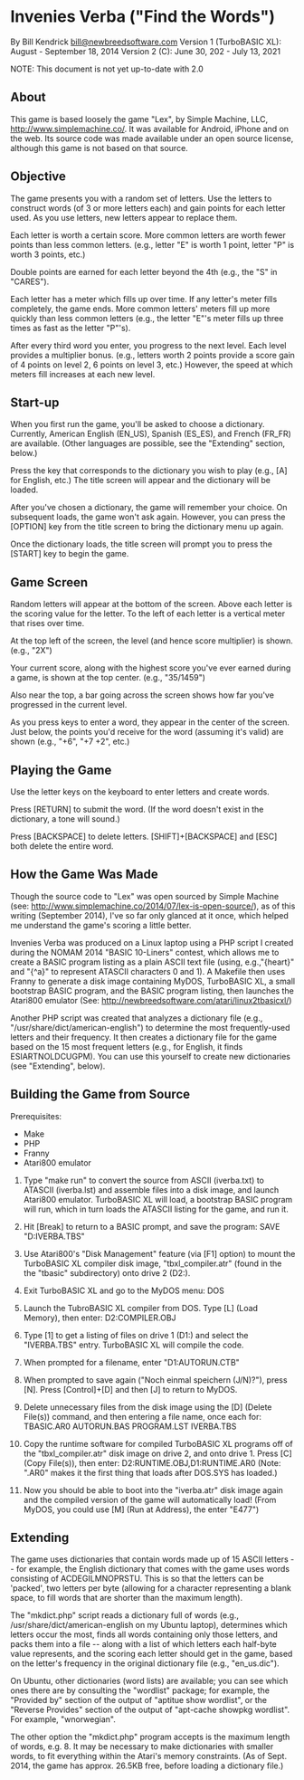 # Invenies Verba ("Find the Words")
By Bill Kendrick <bill@newbreedsoftware.com>
Version 1 (TurboBASIC XL): August - September 18, 2014
Version 2 (C): June 30, 202 - July 13, 2021

NOTE: This document is not yet up-to-date with 2.0

## About
This game is based loosely the game "Lex", by Simple Machine, LLC,
<http://www.simplemachine.co/>.  It was available for Android, iPhone
and on the web.  Its source code was made available under an
open source license, although this game is not based on that source.

## Objective
The game presents you with a random set of letters.  Use the letters
to construct words (of 3 or more letters each) and gain points for
each letter used.  As you use letters, new letters appear to replace
them.

Each letter is worth a certain score.  More common letters are worth
fewer points than less common letters. (e.g., letter "E" is worth
1 point, letter "P" is worth 3 points, etc.)

Double points are earned for each letter beyond the 4th
(e.g., the "S" in "CARES").

Each letter has a meter which fills up over time.  If any letter's
meter fills completely, the game ends.  More common letters' meters
fill up more quickly than less common letters (e.g., the letter "E"'s
meter fills up three times as fast as the letter "P"'s).

After every third word you enter, you progress to the next level.
Each level provides a multiplier bonus.  (e.g., letters worth 2 points
provide a score gain of 4 points on level 2, 6 points on level 3, etc.)
However, the speed at which meters fill increases at each new level.

## Start-up
When you first run the game, you'll be asked to choose a dictionary.
Currently, American English (EN_US), Spanish (ES_ES), and French (FR_FR)
are available.  (Other languages are possible, see the "Extending" section,
below.)

Press the key that corresponds to the dictionary you wish to play
(e.g., [A] for English, etc.)  The title screen will appear and the
dictionary will be loaded.

After you've chosen a dictionary, the game will remember your choice.
On subsequent loads, the game won't ask again.  However, you can press
the [OPTION] key from the title screen to bring the dictionary menu up
again.

Once the dictionary loads, the title screen will prompt you to press
the [START] key to begin the game.

## Game Screen
Random letters will appear at the bottom of the screen.  Above each letter
is the scoring value for the letter.  To the left of each letter is a
vertical meter that rises over time.

At the top left of the screen, the level (and hence score multiplier)
is shown.  (e.g., "2X")

Your current score, along with the highest score you've ever earned
during a game, is shown at the top center.  (e.g., "35/1459")

Also near the top, a bar going across the screen shows how far you've
progressed in the current level.

As you press keys to enter a word, they appear in the center of the screen.
Just below, the points you'd receive for the word (assuming it's valid)
are shown (e.g., "+6", "+7 +2", etc.)

## Playing the Game
Use the letter keys on the keyboard to enter letters and create words.

Press [RETURN] to submit the word.  (If the word doesn't exist in
the dictionary, a tone will sound.)

Press [BACKSPACE] to delete letters.  [SHIFT]+[BACKSPACE] and [ESC]
both delete the entire word.

## How the Game Was Made
Though the source code to "Lex" was open sourced by Simple Machine
(see: http://www.simplemachine.co/2014/07/lex-is-open-source/),
as of this writing (September 2014), I've so far only glanced at it once,
which helped me understand the game's scoring a little better.

Invenies Verba was produced on a Linux laptop using a PHP script
I created during the NOMAM 2014 "BASIC 10-Liners" contest, which allows
me to create a BASIC program listing as a plain ASCII text file
(using, e.g.,"{heart}" and "{^a}" to represent ATASCII characters
0 and 1).  A Makefile then uses Franny to generate a disk image
containing MyDOS, TurboBASIC XL, a small bootstrap BASIC program,
and the BASIC program listing, then launches the Atari800 emulator
(See: http://newbreedsoftware.com/atari/linux2tbasicxl/)

Another PHP script was created that analyzes a dictionary file
(e.g., "/usr/share/dict/american-english") to determine the most
frequently-used letters and their frequency.  It then creates a
dictionary file for the game based on the 15 most frequent letters
(e.g., for English, it finds ESIARTNOLDCUGPM).  You can use this yourself
to create new dictionaries (see "Extending", below).

## Building the Game from Source
Prerequisites:
 * Make
 * PHP
 * Franny
 * Atari800 emulator

 1. Type "make run" to convert the source from ASCII (iverba.txt)
    to ATASCII (iverba.lst) and assemble files into a disk image,
    and launch Atari800 emulator.  TurboBASIC XL will load,
    a bootstrap BASIC program will run, which in turn loads the
    ATASCII listing for the game, and run it.

 2. Hit [Break] to return to a BASIC prompt, and save the program:
    SAVE "D:IVERBA.TBS"

 3. Use Atari800's "Disk Management" feature (via [F1] option) to
    mount the TurboBASIC XL compiler disk image, "tbxl_compiler.atr"
    (found in the the "tbasic" subdirectory) onto drive 2 (D2:).

 4. Exit TurboBASIC XL and go to the MyDOS menu:
    DOS

 5. Launch the TubroBASIC XL compiler from DOS.  Type [L] (Load Memory),
    then enter:
    D2:COMPILER.OBJ

 6. Type [1] to get a listing of files on drive 1 (D1:) and select
    the "IVERBA.TBS" entry.  TurboBASIC XL will compile the code.

 7. When prompted for a filename, enter "D1:AUTORUN.CTB"

 8. When prompted to save again ("Noch einmal speichern (J/N)?"),
    press [N].  Press [Control]+[D] and then [J] to return to MyDOS.

 9. Delete unnecessary files from the disk image using the [D]
    (Delete File(s)) command, and then entering a file name, once each for:
    TBASIC.AR0
    AUTORUN.BAS
    PROGRAM.LST
    IVERBA.TBS

 10. Copy the runtime software for compiled TurboBASIC XL programs
     off of the "tbxl_compiler.atr" disk image on drive 2, and onto
     drive 1.  Press [C] (Copy File(s)), then enter:
     D2:RUNTIME.OBJ,D1:RUNTIME.AR0
     (Note: ".AR0" makes it the first thing that loads after DOS.SYS
     has loaded.)

 11. Now you should be able to boot into the "iverba.atr" disk image
     again and the compiled version of the game will automatically load!
     (From MyDOS, you could use [M] (Run at Address), the enter
     "E477")


## Extending
The game uses dictionaries that contain words made up of 15 ASCII
letters -- for example, the English dictionary that comes with the
game uses words consisting of ACDEGILMNOPRSTU.  This is so that the
letters can be 'packed', two letters per byte (allowing for a
character representing a blank space, to fill words that are shorter
than the maximum length).

The "mkdict.php" script reads a dictionary full of words
(e.g., /usr/share/dict/american-english on my Ubuntu laptop),
determines which letters occur the most, finds all words containing
only those letters, and packs them into a file -- along with a list
of which letters each half-byte value represents, and the scoring
each letter should get in the game, based on the letter's frequency
in the original dictionary file (e.g., "en_us.dic").

On Ubuntu, other dictionaries (word lists) are available; you can
see which ones there are by consulting the "wordlist" package;
for example, the "Provided by" section of the output of
"aptitue show wordlist", or the "Reverse Provides" section of the
output of "apt-cache showpkg wordlist".  For example,
"wnorwegian".

The other option the "mkdict.php" program accepts is the maximum length
of words, e.g. 8.  It may be necessary to make dictionaries with
smaller words, to fit everything within the Atari's memory constraints.
(As of Sept. 2014, the game has approx. 26.5KB free, before loading
a dictionary file.)
